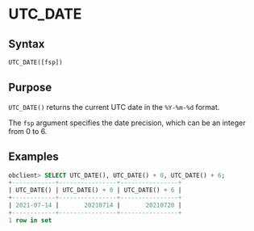 # UTC_DATE

## Syntax

```sql
UTC_DATE([fsp])
```

## Purpose

`UTC_DATE()` returns the current UTC date in the `%Y-%m-%d` format.

The `fsp` argument specifies the date precision, which can be an integer from 0 to 6.

## Examples

```sql
obclient> SELECT UTC_DATE(), UTC_DATE() + 0, UTC_DATE() + 6;
+------------+----------------+----------------+
| UTC_DATE() | UTC_DATE() + 0 | UTC_DATE() + 6 |
+------------+----------------+----------------+
| 2021-07-14 |       20210714 |       20210720 |
+------------+----------------+----------------+
1 row in set
```

